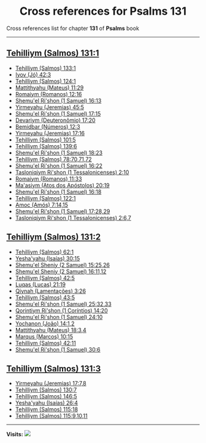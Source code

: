 <div align="center">

# Cross references for **Psalms 131**
</div>

Cross references list for chapter **131** of **Psalms** book

---

<h2 id="1"><a href="https://bible.ozzuu.com/pt_yah/Psa/131#1" target="_blank">Tehilliym (Salmos) 131:1</a></h2>

- [Tehilliym (Salmos) 133:1](https://bible.ozzuu.com/pt_yah/Psa/133#1)
- [Iyov (Jó) 42:3](https://bible.ozzuu.com/pt_yah/Job/42#3)
- [Tehilliym (Salmos) 124:1](https://bible.ozzuu.com/pt_yah/Psa/124#1)
- [Mattithyahu (Mateus) 11:29](https://bible.ozzuu.com/pt_yah/Mat/11#29)
- [Romaiym (Romanos) 12:16](https://bible.ozzuu.com/pt_yah/Rom/12#16)
- [Shemu'el Ri'shon (1 Samuel) 16:13](https://bible.ozzuu.com/pt_yah/1Sm/16#13)
- [Yirmeyahu (Jeremias) 45:5](https://bible.ozzuu.com/pt_yah/Jer/45#5)
- [Shemu'el Ri'shon (1 Samuel) 17:15](https://bible.ozzuu.com/pt_yah/1Sm/17#15)
- [Devariym (Deuteronômio) 17:20](https://bible.ozzuu.com/pt_yah/Deu/17#20)
- [Bemidbar (Números) 12:3](https://bible.ozzuu.com/pt_yah/Num/12#3)
- [Yirmeyahu (Jeremias) 17:16](https://bible.ozzuu.com/pt_yah/Jer/17#16)
- [Tehilliym (Salmos) 101:5](https://bible.ozzuu.com/pt_yah/Psa/101#5)
- [Tehilliym (Salmos) 139:6](https://bible.ozzuu.com/pt_yah/Psa/139#6)
- [Shemu'el Ri'shon (1 Samuel) 18:23](https://bible.ozzuu.com/pt_yah/1Sm/18#23)
- [Tehilliym (Salmos) 78:70,71,72](https://bible.ozzuu.com/pt_yah/Psa/78#70)
- [Shemu'el Ri'shon (1 Samuel) 16:22](https://bible.ozzuu.com/pt_yah/1Sm/16#22)
- [Tasloniqiym Ri'shon (1 Tessalonicenses) 2:10](https://bible.ozzuu.com/pt_yah/1Th/2#10)
- [Romaiym (Romanos) 11:33](https://bible.ozzuu.com/pt_yah/Rom/11#33)
- [Ma'asiym (Atos dos Apóstolos) 20:19](https://bible.ozzuu.com/pt_yah/Act/20#19)
- [Shemu'el Ri'shon (1 Samuel) 16:18](https://bible.ozzuu.com/pt_yah/1Sm/16#18)
- [Tehilliym (Salmos) 122:1](https://bible.ozzuu.com/pt_yah/Psa/122#1)
- [Amoc (Amós) 7:14,15](https://bible.ozzuu.com/pt_yah/Am/7#14)
- [Shemu'el Ri'shon (1 Samuel) 17:28,29](https://bible.ozzuu.com/pt_yah/1Sm/17#28)
- [Tasloniqiym Ri'shon (1 Tessalonicenses) 2:6,7](https://bible.ozzuu.com/pt_yah/1Th/2#6)
<h2 id="2"><a href="https://bible.ozzuu.com/pt_yah/Psa/131#2" target="_blank">Tehilliym (Salmos) 131:2</a></h2>

- [Tehilliym (Salmos) 62:1](https://bible.ozzuu.com/pt_yah/Psa/62#1)
- [Yesha'yahu (Isaías) 30:15](https://bible.ozzuu.com/pt_yah/Isa/30#15)
- [Shemu'el Sheniy (2 Samuel) 15:25,26](https://bible.ozzuu.com/pt_yah/2Sm/15#25)
- [Shemu'el Sheniy (2 Samuel) 16:11,12](https://bible.ozzuu.com/pt_yah/2Sm/16#11)
- [Tehilliym (Salmos) 42:5](https://bible.ozzuu.com/pt_yah/Psa/42#5)
- [Luqas (Lucas) 21:19](https://bible.ozzuu.com/pt_yah/Luk/21#19)
- [Qiynah (Lamentações) 3:26](https://bible.ozzuu.com/pt_yah/Lam/3#26)
- [Tehilliym (Salmos) 43:5](https://bible.ozzuu.com/pt_yah/Psa/43#5)
- [Shemu'el Ri'shon (1 Samuel) 25:32,33](https://bible.ozzuu.com/pt_yah/1Sm/25#32)
- [Qorintiym Ri'shon (1 Coríntios) 14:20](https://bible.ozzuu.com/pt_yah/1Co/14#20)
- [Shemu'el Ri'shon (1 Samuel) 24:10](https://bible.ozzuu.com/pt_yah/1Sm/24#10)
- [Yochanon (João) 14:1,2](https://bible.ozzuu.com/pt_yah/Joh/14#1)
- [Mattithyahu (Mateus) 18:3,4](https://bible.ozzuu.com/pt_yah/Mat/18#3)
- [Marqus (Marcos) 10:15](https://bible.ozzuu.com/pt_yah/Mar/10#15)
- [Tehilliym (Salmos) 42:11](https://bible.ozzuu.com/pt_yah/Psa/42#11)
- [Shemu'el Ri'shon (1 Samuel) 30:6](https://bible.ozzuu.com/pt_yah/1Sm/30#6)
<h2 id="3"><a href="https://bible.ozzuu.com/pt_yah/Psa/131#3" target="_blank">Tehilliym (Salmos) 131:3</a></h2>

- [Yirmeyahu (Jeremias) 17:7,8](https://bible.ozzuu.com/pt_yah/Jer/17#7)
- [Tehilliym (Salmos) 130:7](https://bible.ozzuu.com/pt_yah/Psa/130#7)
- [Tehilliym (Salmos) 146:5](https://bible.ozzuu.com/pt_yah/Psa/146#5)
- [Yesha'yahu (Isaías) 26:4](https://bible.ozzuu.com/pt_yah/Isa/26#4)
- [Tehilliym (Salmos) 115:18](https://bible.ozzuu.com/pt_yah/Psa/115#18)
- [Tehilliym (Salmos) 115:9,10,11](https://bible.ozzuu.com/pt_yah/Psa/115#9)


---

**Visits:**
![](https://profile-counter.glitch.me/visitCounter_crossrefs34/count.svg)
